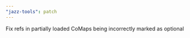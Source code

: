 ```yaml
---
"jazz-tools": patch
---
```


Fix refs in partially loaded CoMaps being incorrectly marked as optional
